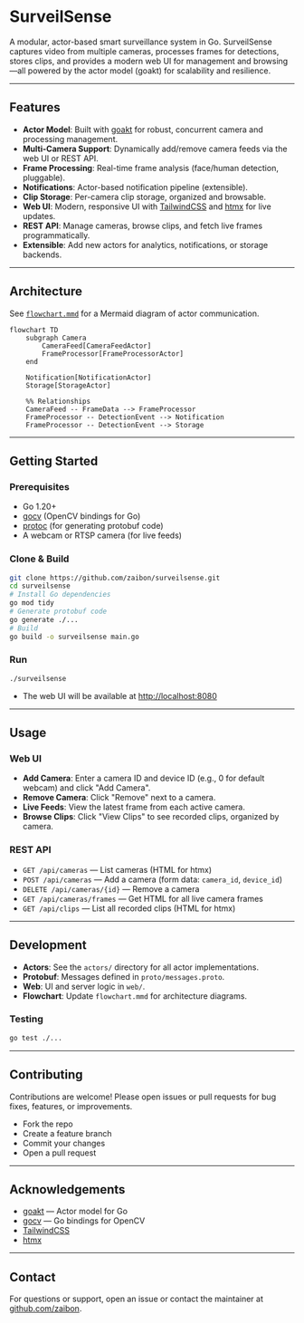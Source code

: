 # SurveilSense

A modular, actor-based smart surveillance system in Go. SurveilSense captures video from multiple cameras, processes frames for detections, stores clips, and provides a modern web UI for management and browsing—all powered by the actor model (goakt) for scalability and resilience.

---

## Features
- **Actor Model**: Built with [goakt](https://github.com/tochemey/goakt) for robust, concurrent camera and processing management.
- **Multi-Camera Support**: Dynamically add/remove camera feeds via the web UI or REST API.
- **Frame Processing**: Real-time frame analysis (face/human detection, pluggable).
- **Notifications**: Actor-based notification pipeline (extensible).
- **Clip Storage**: Per-camera clip storage, organized and browsable.
- **Web UI**: Modern, responsive UI with [TailwindCSS](https://tailwindcss.com/) and [htmx](https://htmx.org/) for live updates.
- **REST API**: Manage cameras, browse clips, and fetch live frames programmatically.
- **Extensible**: Add new actors for analytics, notifications, or storage backends.

---

## Architecture

See [`flowchart.mmd`](flowchart.mmd) for a Mermaid diagram of actor communication.

```
flowchart TD
    subgraph Camera
        CameraFeed[CameraFeedActor]
        FrameProcessor[FrameProcessorActor]
    end

    Notification[NotificationActor]
    Storage[StorageActor]

    %% Relationships
    CameraFeed -- FrameData --> FrameProcessor
    FrameProcessor -- DetectionEvent --> Notification
    FrameProcessor -- DetectionEvent --> Storage
```

---

## Getting Started

### Prerequisites
- Go 1.20+
- [gocv](https://gocv.io/getting-started/) (OpenCV bindings for Go)
- [protoc](https://grpc.io/docs/protoc-installation/) (for generating protobuf code)
- A webcam or RTSP camera (for live feeds)

### Clone & Build
```sh
git clone https://github.com/zaibon/surveilsense.git
cd surveilsense
# Install Go dependencies
go mod tidy
# Generate protobuf code
go generate ./...
# Build
go build -o surveilsense main.go
```

### Run
```sh
./surveilsense
```
- The web UI will be available at [http://localhost:8080](http://localhost:8080)

---

## Usage

### Web UI
- **Add Camera**: Enter a camera ID and device ID (e.g., 0 for default webcam) and click "Add Camera".
- **Remove Camera**: Click "Remove" next to a camera.
- **Live Feeds**: View the latest frame from each active camera.
- **Browse Clips**: Click "View Clips" to see recorded clips, organized by camera.

### REST API
- `GET /api/cameras` — List cameras (HTML for htmx)
- `POST /api/cameras` — Add a camera (form data: `camera_id`, `device_id`)
- `DELETE /api/cameras/{id}` — Remove a camera
- `GET /api/cameras/frames` — Get HTML for all live camera frames
- `GET /api/clips` — List all recorded clips (HTML for htmx)

---

## Development

- **Actors**: See the `actors/` directory for all actor implementations.
- **Protobuf**: Messages defined in `proto/messages.proto`.
- **Web**: UI and server logic in `web/`.
- **Flowchart**: Update `flowchart.mmd` for architecture diagrams.

### Testing
```sh
go test ./...
```

---

## Contributing

Contributions are welcome! Please open issues or pull requests for bug fixes, features, or improvements.

- Fork the repo
- Create a feature branch
- Commit your changes
- Open a pull request

---

## Acknowledgements
- [goakt](https://github.com/tochemey/goakt) — Actor model for Go
- [gocv](https://gocv.io/) — Go bindings for OpenCV
- [TailwindCSS](https://tailwindcss.com/)
- [htmx](https://htmx.org/)

---

## Contact

For questions or support, open an issue or contact the maintainer at [github.com/zaibon](https://github.com/zaibon).
